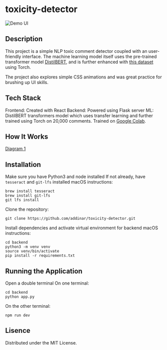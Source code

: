 # toxicity-detector

![Demo UI](frontend/public/assets/demo.gif)

## **Description**

This project is a simple NLP toxic comment detector coupled with an user-friendly interface. The machine learning model itself uses the pre-trained transformer model [DistilBERT](https://huggingface.co/distilbert/distilbert-base-uncased), and is further enhanced with [this dataset](https://huggingface.co/datasets/Koushim/processed-jigsaw-toxic-comments) using Torch. 

The project also explores simple CSS animations and was great practice for brushing up UI skills.

## **Tech Stack**
Frontend: Created with React
Backend: Powered using Flask server
ML: DistilBERT transformers model which uses transfer learning and further trained using Torch on 20,000 comments. Trained on [Google Colab](https://colab.research.google.com/drive/1gfbBc1hSW60OOB7IIjpzwmpEYMBt-PlH?usp=sharing).

## **How It Works**
[Diagram 1]([https://imgur.com/a/oN24cRa](https://www.dropbox.com/scl/fi/8r3qgd7pxyoeh8z275vpr/Section-5.jpg?rlkey=9g5bc6moi7ogecnwju5fr4p46&st=oshe0ija&dl=1))

## **Installation**
Make sure you have Python3 and node installed
If not already, have `tesseract` and `git-lfs` installed 
	macOS instructions:
```
brew install tesseract
brew install git-lfs
git lfs install
```
Clone the repository:
```
git clone https://github.com/addinar/toxicity-detector.git
```
Install dependencies and activate virtual environment for backend
macOS instructions:
```
cd backend
python3 -m venv venv
source venv/bin/activate
pip install -r requirements.txt
```

## **Running the Application**
Open a double terminal
On one terminal:
```
cd backend
python app.py
```
On the other terminal:
```
npm run dev
```
## Lisence
Distributed under the MIT License.
